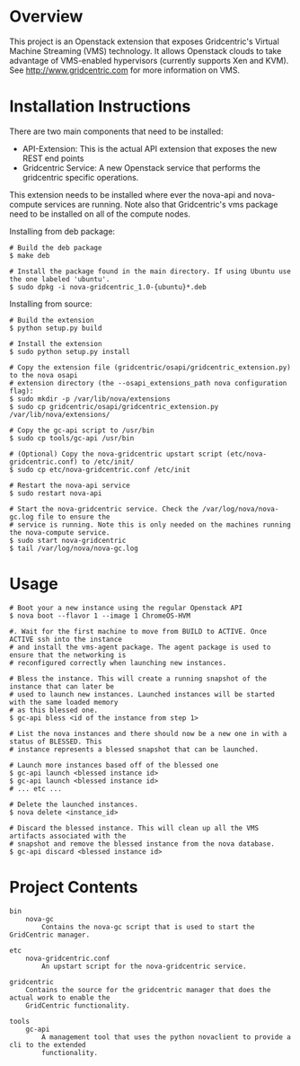 Overview
========
This project is an Openstack extension that exposes Gridcentric's Virtual Machine Streaming 
(VMS) technology. It allows Openstack clouds to take advantage of VMS-enabled hypervisors (currently
supports Xen and KVM). See http://www.gridcentric.com for more information on VMS.


Installation Instructions
=========================
There are two main components that need to be installed:

* API-Extension: This is the actual API extension that exposes the new REST end points
* Gridcentric Service: A new Openstack service that performs the gridcentric specific operations.

This extension needs to be installed where ever the nova-api and nova-compute services are running.
Note also that Gridcentric's vms package need to be installed on all of the compute nodes.

Installing from deb package:

    # Build the deb package
    $ make deb
    
    # Install the package found in the main directory. If using Ubuntu use the one labeled 'ubuntu'.
    $ sudo dpkg -i nova-gridcentric_1.0-{ubuntu}*.deb

Installing from source:

    # Build the extension
    $ python setup.py build
    
    # Install the extension
    $ sudo python setup.py install
    
    # Copy the extension file (gridcentric/osapi/gridcentric_extension.py) to the nova osapi
    # extension directory (the --osapi_extensions_path nova configuration flag):
    $ sudo mkdir -p /var/lib/nova/extensions
    $ sudo cp gridcentric/osapi/gridcentric_extension.py /var/lib/nova/extensions/
    
    # Copy the gc-api script to /usr/bin
    $ sudo cp tools/gc-api /usr/bin
    
    # (Optional) Copy the nova-gridcentric upstart script (etc/nova-gridcentric.conf) to /etc/init/
    $ sudo cp etc/nova-gridcentric.conf /etc/init
    
    # Restart the nova-api service
    $ sudo restart nova-api
    
    # Start the nova-gridcentric service. Check the /var/log/nova/nova-gc.log file to ensure the
    # service is running. Note this is only needed on the machines running the nova-compute service.
    $ sudo start nova-gridcentric
    $ tail /var/log/nova/nova-gc.log


Usage
=====

    # Boot your a new instance using the regular Openstack API
    $ nova boot --flavor 1 --image 1 ChromeOS-HVM
    
    #. Wait for the first machine to move from BUILD to ACTIVE. Once ACTIVE ssh into the instance
    # and install the vms-agent package. The agent package is used to ensure that the networking is
    # reconfigured correctly when launching new instances.
    
    # Bless the instance. This will create a running snapshot of the instance that can later be
    # used to launch new instances. Launched instances will be started with the same loaded memory
    # as this blessed one.
    $ gc-api bless <id of the instance from step 1>
    
    # List the nova instances and there should now be a new one in with a status of BLESSED. This
    # instance represents a blessed snapshot that can be launched.
    
    # Launch more instances based off of the blessed one
    $ gc-api launch <blessed instance id>
    $ gc-api launch <blessed instance id>
    # ... etc ...
    
    # Delete the launched instances.
    $ nova delete <instance_id>
    
    # Discard the blessed instance. This will clean up all the VMS artifacts associated with the
    # snapshot and remove the blessed instance from the nova database.
    $ gc-api discard <blessed instance id>

Project Contents
================
    bin
        nova-gc
            Contains the nova-gc script that is used to start the GridCentric manager.
    
    etc
        nova-gridcentric.conf
            An upstart script for the nova-gridcentric service.
    
    gridcentric
        Contains the source for the gridcentric manager that does the actual work to enable the
        GridCentric functionality.
    
    tools
        gc-api
            A management tool that uses the python novaclient to provide a cli to the extended
            functionality.
